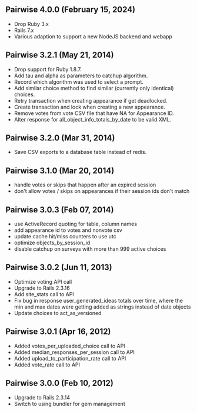 ## Pairwise 4.0.0 (February 15, 2024) ##
 * Drop Ruby 3.x
 * Rails 7.x
 * Various adaption to support a new NodeJS backend and webapp

## Pairwise 3.2.1 (May 21, 2014) ##
 * Drop support for Ruby 1.8.7.
 * Add tau and alpha as parameters to catchup algorithm.
 * Record which algorithm was used to select a prompt.
 * Add similar choice method to find similar (currently only identical) choices.
 * Retry transaction when creating appearance if get deadlocked.
 * Create transaction and lock when creating a new appearance.
 * Remove votes from vote CSV file that have NA for Appearance ID.
 * Alter response for all_object_info_totals_by_date to be valid XML.

## Pairwise 3.2.0 (Mar 31, 2014) ##
 * Save CSV exports to a database table instead of redis.

## Pairwise 3.1.0 (Mar 20, 2014) ##
 * handle votes or skips that happen after an expired session
 * don't allow votes / skips on appearances if their session ids don't match

## Pairwise 3.0.3 (Feb 07, 2014) ##
 * use ActiveRecord quoting for table, column names
 * add appearance id to votes and nonvote csv
 * update cache hit/miss counters to use utc
 * optimize objects_by_session_id
 * disable catchup on surveys with more than 999 active choices

## Pairwise 3.0.2 (Jun 11, 2013) ##
 * Optimize voting API call
 * Upgrade to Rails 2.3.16
 * Add site_stats call to API
 * Fix bug in response user_generated_ideas totals over time, where the min and max dates were getting added as strings instead of date objects
 * Update choices to act_as_versioned

## Pairwise 3.0.1 (Apr 16, 2012) ###

 * Added votes_per_uploaded_choice call to API
 * Added median_responses_per_session call to API
 * Added upload_to_participation_rate call to API
 * Added vote_rate call to API

## Pairwise 3.0.0 (Feb 10, 2012) ###

 * Upgrade to Rails 2.3.14
 * Switch to using bundler for gem management
